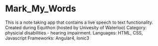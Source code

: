 # Mark_My_Words
This is a note taking app that contains a live speech to text functionality.
Created during Equithon (hosted by Univesity of Waterloo)
Category: physicial disabilities - hearing impairment. 
Languages: HTML, CSS, Javascript
Frameworks: Angular4, Ionic3 
